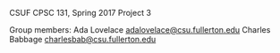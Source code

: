 CSUF CPSC 131, Spring 2017
Project 3

Group members:
Ada Lovelace adalovelace@csu.fullerton.edu
Charles Babbage charlesbab@csu.fullerton.edu
